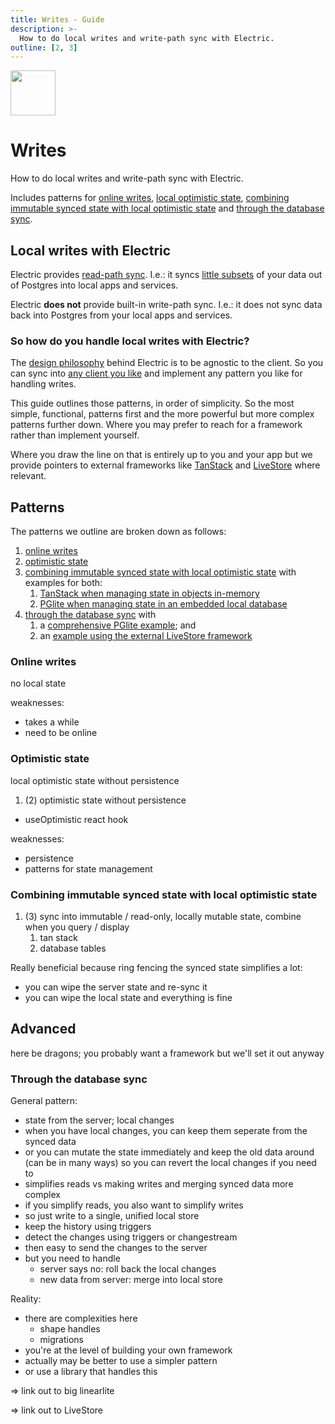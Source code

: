 ```yaml
---
title: Writes - Guide
description: >-
  How to do local writes and write-path sync with Electric.
outline: [2, 3]
---
```


<script setup>
import AuthorizingProxy from '/static/img/docs/guides/auth/authorizing-proxy.png?url'
import AuthorizingProxySmall from '/static/img/docs/guides/auth/authorizing-proxy.sm.png?url'
import AuthorizingProxyJPG from '/static/img/docs/guides/auth/authorizing-proxy.jpg?url'

import GatekeeperFlow from '/static/img/docs/guides/auth/gatekeeper-flow.dark.png?url'
import GatekeeperFlowJPG from '/static/img/docs/guides/auth/gatekeeper-flow.jpg?url'
</script>

<img src="/img/icons/writes.svg" class="product-icon"
    style="width: 72px"
/>

# Writes

How to do local writes and write-path sync with Electric.

Includes patterns for [online writes](#), [local optimistic state](#), [combining immutable synced state with local optimistic state](#) and [through the database sync](#).

## Local writes with Electric

Electric provides [read-path sync](/product/sync). I.e.: it syncs [little subsets](/docs/guides/shapes) of your data out of Postgres into local apps and services.

Electric **does not** provide built-in write-path sync. I.e.: it does not sync data back into Postgres from your local apps and services.

### So how do you handle local writes with Electric?

The [design philosophy](/blog/2024/07/17/electric-next) behind Electric is to be agnostic to the client. So you can sync into [any client you like](/docs/guides/writing-your-own-client) and implement any pattern you like for handling writes.

This guide outlines those patterns, in order of simplicity. So the most simple, functional, patterns first and the more powerful but more complex patterns further down. Where you may prefer to reach for a framework rather than implement yourself.

Where you draw the line on that is entirely up to you and your app but we provide pointers to external frameworks like [TanStack](/docs/integrations/tanstack) and [LiveStore](/docs/integrations/livestore) where relevant.

## Patterns

The patterns we outline are broken down as follows:

1. [online writes](#)
1. [optimistic state](#)
1. [combining immutable synced state with local optimistic state](#) with examples for both:
    1. [TanStack when managing state in objects in-memory](#)
    2. [PGlite when managing state in an embedded local database](#)
1. [through the database sync](#) with
    1. a [comprehensive PGlite example](#); and
    1. an [example using the external LiveStore framework](#)

### Online writes

no local state

weaknesses:

- takes a while
- need to be online

### Optimistic state

local optimistic state without persistence

1. (2) optimistic state without persistence
- useOptimistic react hook

weaknesses:

- persistence
- patterns for state management

### Combining immutable synced state with local optimistic state

1. (3) sync into immutable / read-only, locally mutable state, combine when you query / display
    1. tan stack
    1. database tables

Really beneficial because ring fencing the synced state simplifies a lot:

- you can wipe the server state and re-sync it
- you can wipe the local state and everything is fine

## Advanced

here be dragons; you probably want a framework but we'll set it out anyway

### Through the database sync

General pattern:

- state from the server; local changes
- when you have local changes, you can keep them seperate from the synced data
- or you can mutate the state immediately and keep the old data around (can be in many ways) so you can revert the local changes if you need to
- simplifies reads vs making writes and merging synced data more complex
- if you simplify reads, you also want to simplify writes
- so just write to a single, unified local store
- keep the history using triggers
- detect the changes using triggers or changestream
- then easy to send the changes to the server
- but you need to handle
    - server says no: roll back the local changes
    - new data from server: merge into local store

Reality:

- there are complexities here
    - shape handles
    - migrations
- you're at the level of building your own framework
- actually may be better to use a simpler pattern
- or use a library that handles this

=> link out to big linearlite

=> link out to LiveStore
